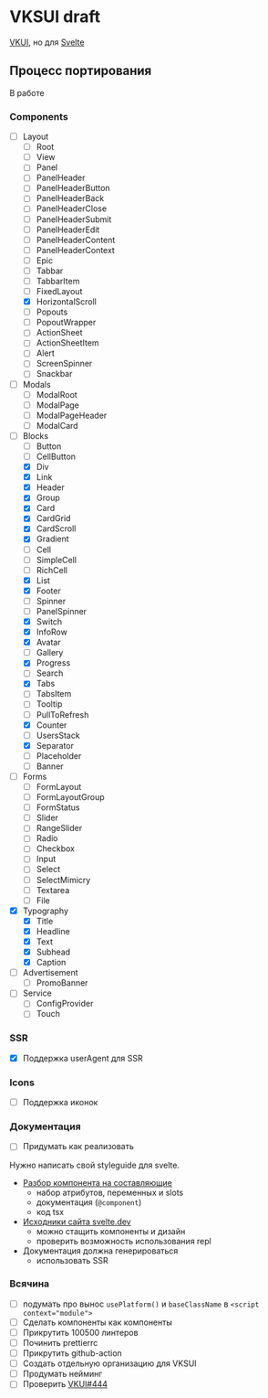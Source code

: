 # VKSUI draft

[VKUI](https://github.com/VKCOM/VKUI), но для [Svelte](https://svelte.dev/)

## Процесс портирования

В работе

### Components

- [ ] Layout
  - [ ] Root
  - [ ] View
  - [ ] Panel
  - [ ] PanelHeader
  - [ ] PanelHeaderButton
  - [ ] PanelHeaderBack
  - [ ] PanelHeaderClose
  - [ ] PanelHeaderSubmit
  - [ ] PanelHeaderEdit
  - [ ] PanelHeaderContent
  - [ ] PanelHeaderContext
  - [ ] Epic
  - [ ] Tabbar
  - [ ] TabbarItem
  - [ ] FixedLayout
  - [x] HorizontalScroll
  - [ ] Popouts
  - [ ] PopoutWrapper
  - [ ] ActionSheet
  - [ ] ActionSheetItem
  - [ ] Alert
  - [ ] ScreenSpinner
  - [ ] Snackbar
- [ ] Modals
  - [ ] ModalRoot
  - [ ] ModalPage
  - [ ] ModalPageHeader
  - [ ] ModalCard
- [ ] Blocks
  - [ ] Button
  - [ ] CellButton
  - [x] Div
  - [x] Link
  - [x] Header
  - [x] Group
  - [x] Card
  - [x] CardGrid
  - [x] CardScroll
  - [x] Gradient
  - [ ] Cell
  - [ ] SimpleCell
  - [ ] RichCell
  - [x] List
  - [x] Footer
  - [ ] Spinner
  - [ ] PanelSpinner
  - [x] Switch
  - [x] InfoRow
  - [x] Avatar
  - [ ] Gallery
  - [x] Progress
  - [ ] Search
  - [x] Tabs
  - [ ] TabsItem
  - [ ] Tooltip
  - [ ] PullToRefresh
  - [x] Counter
  - [ ] UsersStack
  - [x] Separator
  - [ ] Placeholder
  - [ ] Banner
- [ ] Forms
  - [ ] FormLayout
  - [ ] FormLayoutGroup
  - [ ] FormStatus
  - [ ] Slider
  - [ ] RangeSlider
  - [ ] Radio
  - [ ] Checkbox
  - [ ] Input
  - [ ] Select
  - [ ] SelectMimicry
  - [ ] Textarea
  - [ ] File
- [x] Typography
  - [x] Title
  - [x] Headline
  - [x] Text
  - [x] Subhead
  - [x] Caption
- [ ] Advertisement
  - [ ] PromoBanner
- [ ] Service
  - [ ] ConfigProvider
  - [ ] Touch

### SSR

- [x] Поддержка userAgent для SSR

### Icons

- [ ] Поддержка иконок

### Документация

- [ ] Придумать как реализовать

Нужно написать свой styleguide для svelte.

- [Разбор компонента на составляющие](https://github.com/sveltejs/language-tools/blob/da988890f42621cf2917a990796e06beda06aa15/packages/svelte2tsx/src/svelte2tsx.ts#L67)
  - набор атрибутов, переменных и slots
  - документация (`@component`)
  - код tsx
- [Исходники сайта svelte.dev](https://github.com/sveltejs/svelte/tree/master/site)
  - можно стащить компоненты и дизайн
  - проверить возможность использования repl
- Документация должна генерироваться
  - использовать SSR

### Всячина

- [ ] подумать про вынос `usePlatform()` и `baseClassName` в `<script context="module">`
- [ ] Сделать компоненты как компоненты
- [ ] Прикрутить 100500 линтеров
- [ ] Починить prettierrc
- [ ] Прикрутить github-action
- [ ] Создать отдельную организацию для VKSUI
- [ ] Продумать нейминг
- [ ] Проверить [VKUI#444](https://github.com/VKCOM/VKUI/issues/444)
